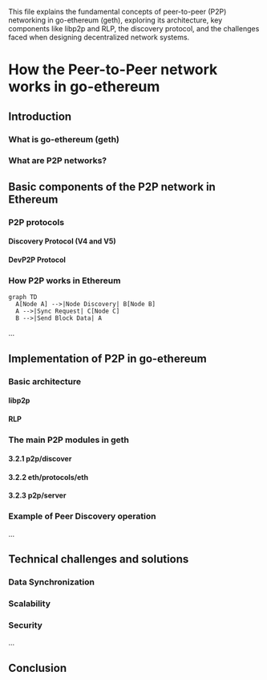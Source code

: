This file explains the fundamental concepts of peer-to-peer (P2P) networking in go-ethereum (geth), exploring its architecture, key components like libp2p and RLP, the discovery protocol, and the challenges faced when designing decentralized network systems.

# How the Peer-to-Peer network works in go-ethereum
## Introduction
### What is go-ethereum (geth)
### What are P2P networks?


## Basic components of the P2P network in Ethereum
### P2P protocols
#### Discovery Protocol (V4 and V5)
#### DevP2P Protocol
### How P2P works in Ethereum

```mermaid
graph TD
  A[Node A] -->|Node Discovery| B[Node B]
  A -->|Sync Request| C[Node C]
  B -->|Send Block Data| A
```


...

## Implementation of P2P in go-ethereum
### Basic architecture
#### libp2p
#### RLP
### The main P2P modules in geth
#### 3.2.1 p2p/discover
#### 3.2.2 eth/protocols/eth
#### 3.2.3 p2p/server
### Example of Peer Discovery operation

...

## Technical challenges and solutions
### Data Synchronization
### Scalability
### Security
...

## Conclusion
